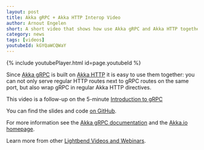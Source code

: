```yaml
---
layout: post
title: Akka gRPC + Akka HTTP Interop Video
author: Arnout Engelen
short: A short video that shows how use Akka gRPC and Akka HTTP together.
category: news
tags: [videos]
youtubeId: kGYQaWCQWaY
---
```


{% include youtubePlayer.html id=page.youtubeId %}

Since [Akka gRPC](https://doc.akka.io/docs/akka-grpc) is built on [Akka HTTP](https://doc.akka.io/docs/akka-http) it is easy to use them together: you can not only serve regular HTTP routes next to gRPC routes on the same port, but also wrap gRPC in regular Akka HTTP directives.

This video is a follow-up on the 5-minute [Introduction to gRPC](https://akka.io/blog/news/2020/04/08/akka-grpc-intro-video)

You can find the slides and code [on GitHub](https://github.com/raboof/akka-grpc-http-video).
     
For more information see the [Akka gRPC documentation](https://doc.akka.io/docs/akka-grpc) and the [Akka.io homepage](https://akka.io).

Learn more from other [Lightbend Videos and Webinars](https://www.lightbend.com/videos-and-webinars).
